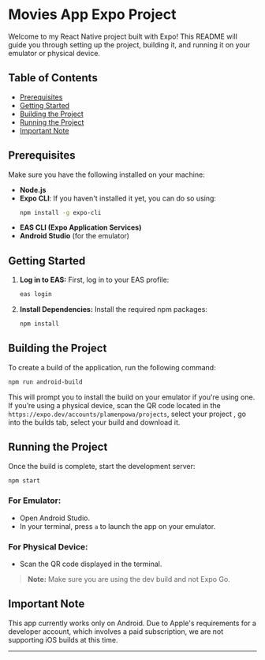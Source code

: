 # Movies App Expo Project

Welcome to my React Native project built with Expo! This README will guide you through setting up the project, building it, and running it on your emulator or physical device.

## Table of Contents

- [Prerequisites](#prerequisites)
- [Getting Started](#getting-started)
- [Building the Project](#building-the-project)
- [Running the Project](#running-the-project)
- [Important Note](#important-note)

  
## Prerequisites

Make sure you have the following installed on your machine:

- **Node.js**
- **Expo CLI**: If you haven't installed it yet, you can do so using:
  ```bash
  npm install -g expo-cli
  ```
- **EAS CLI (Expo Application Services)**
- **Android Studio** (for the emulator)

## Getting Started

1. **Log in to EAS:**
   First, log in to your EAS profile:
   ```bash
   eas login
   ```

2. **Install Dependencies:**
   Install the required npm packages:
   ```bash
   npm install
   ```

## Building the Project

To create a build of the application, run the following command:
```bash
npm run android-build
```
This will prompt you to install the build on your emulator if you're using one. If you’re using a physical device, scan the QR code located in the `https://expo.dev/accounts/plamenpowa/projects`, select your project , go into the builds tab, select your build and download it.

## Running the Project

Once the build is complete, start the development server:
```bash
npm start
```

### For Emulator:
- Open Android Studio.
- In your terminal, press `a` to launch the app on your emulator.

### For Physical Device:
- Scan the QR code displayed in the terminal.

> **Note:** Make sure you are using the dev build and not Expo Go.

## Important Note

This app currently works only on Android. Due to Apple's requirements for a developer account, which involves a paid subscription, we are not supporting iOS builds at this time.


---
